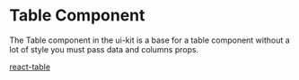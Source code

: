 # Table Component

The Table component in the ui-kit is a base for a table component
without a lot of style you must pass data and columns props.

[react-table](https://react-table.tanstack.com/)

